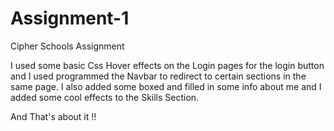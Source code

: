 # Assignment-1
Cipher Schools Assignment

I used some basic Css Hover effects on the Login pages for the login button and I used programmed the Navbar to redirect to certain sections in the same page. 
I also added some boxed and filled in some info about me and I added some cool effects to the Skills Section.

And That's about it !!
